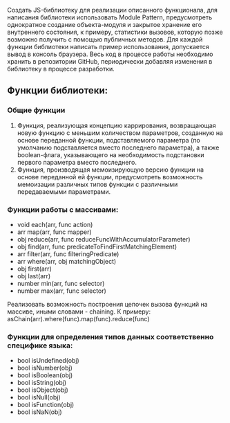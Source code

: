 Создать JS-библиотеку для реализации описанного функционала, для написания библиотеки использовать Module Pattern, предусмотреть однократное создание объекта-модуля и закрытое хранение его внутреннего состояния, к примеру, статистики вызовов, которую позже возможно получить с помощью публичных методов.
Для каждой функции библиотеки написать пример использования, допускается вывод в консоль браузера.
Весь код в процессе работы необходимо хранить в репозитории GitHub, периодически добавляя изменения в библиотеку в процессе разработки.

## Функции библиотеки:
### Общие функции
1. Функция, реализующая концепцию каррирования, возвращающая новую функцию с меньшим количеством параметров, созданную на основе переданной функции, подставляемого параметра (по умолчанию подставляется вместо последнего параметра), а также boolean-флага, указывающего на необходимость подстановки первого параметра вместо последнего.
2. Функция, производящая мемоизирующую версию функции на основе переданной ей функции, предусмотреть возможность мемоизации различных типов функции с различными передаваемыми параметрами.

### Функции работы с массивами:
- void each(arr, func action)
- arr map(arr, func mapper)
- obj reduce(arr, func reduceFuncWithAccumulatorParameter)
- obj find(arr, func predicateToFindFirstMatchingElement)
- arr filter(arr, func filteringPredicate)
- arr where(arr, obj matchingObject)
- obj first(arr)
- obj last(arr)
- number min(arr, func selector)
- number max(arr, func selector)

Реализовать возможность построения цепочек вызова функций на массиве, иными словами - chaining.
К примеру: asChain(arr).where(func).map(func).reduce(func)

### Функции для определения типов данных соответственно специфике языка:
- bool isUndefined(obj)
- bool isNumber(obj)
- bool isBoolean(obj)
- bool isString(obj)
- bool isObject(obj)
- bool isNull(obj)
- bool isFunction(obj)
- bool isNaN(obj)
